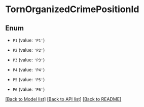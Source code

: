 # TornOrganizedCrimePositionId


## Enum

* `P1` (value: `'P1'`)

* `P2` (value: `'P2'`)

* `P3` (value: `'P3'`)

* `P4` (value: `'P4'`)

* `P5` (value: `'P5'`)

* `P6` (value: `'P6'`)

[[Back to Model list]](../README.md#documentation-for-models) [[Back to API list]](../README.md#documentation-for-api-endpoints) [[Back to README]](../README.md)



